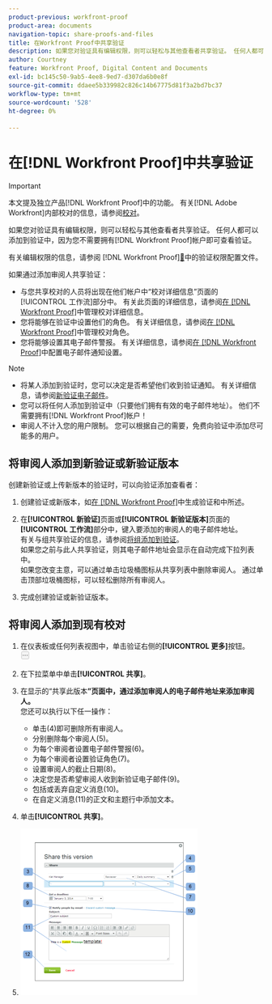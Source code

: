 ```yaml
---
product-previous: workfront-proof
product-area: documents
navigation-topic: share-proofs-and-files
title: 在Workfront Proof中共享验证
description: 如果您对验证具有编辑权限，则可以轻松与其他查看者共享验证。 任何人都可以添加到验证中，因为您不需要拥有 [!DNL Workfront Proof] 帐户即可查看验证。
author: Courtney
feature: Workfront Proof, Digital Content and Documents
exl-id: bc145c50-9ab5-4ee8-9ed7-d307da6b0e8f
source-git-commit: ddaee5b339982c826c14b67775d81f3a2bd7bc37
workflow-type: tm+mt
source-wordcount: '528'
ht-degree: 0%

---
```


# 在[!DNL Workfront Proof]中共享验证

>[!IMPORTANT]
>
>本文提及独立产品[!DNL Workfront Proof]中的功能。 有关[!DNL Adobe Workfront]内部校对的信息，请参阅[校对](../../../review-and-approve-work/proofing/proofing.md)。

如果您对验证具有编辑权限，则可以轻松与其他查看者共享验证。 任何人都可以添加到验证中，因为您不需要拥有[!DNL Workfront Proof]帐户即可查看验证。

有关编辑权限的信息，请参阅 [!DNL Workfront Proof][&#128279;](../../../workfront-proof/wp-acct-admin/account-settings/proof-perm-profiles-in-wp.md)中的验证权限配置文件。

如果通过添加审阅人共享验证：

* 与您共享校对的人员将出现在他们帐户中“校对详细信息”页面的[!UICONTROL 工作流]部分中。 有关此页面的详细信息，请参阅[在 [!DNL Workfront Proof]](../../../workfront-proof/wp-work-proofsfiles/manage-your-work/manage-proof-details.md)中管理校对详细信息。
* 您将能够在验证中设置他们的角色。 有关详细信息，请参阅[在 [!DNL Workfront Proof]](../../../workfront-proof/wp-work-proofsfiles/share-proofs-and-files/manage-proof-roles.md)中管理校对角色。
* 您将能够设置其电子邮件警报。 有关详细信息，请参阅[在 [!DNL Workfront Proof]](../../../workfront-proof/wp-emailsntfctns/email-alerts/config-email-notification-settings-wp.md)中配置电子邮件通知设置。

>[!NOTE]
>
>* 将某人添加到验证时，您可以决定是否希望他们收到验证通知。 有关详细信息，请参阅[新验证电子邮件](../../../workfront-proof/wp-emailsntfctns/proof-notifications-and-reminders/new-proof-email.md)。
>* 您可以将任何人添加到验证中（只要他们拥有有效的电子邮件地址）。 他们不需要拥有[!DNL Workfront Proof]帐户！
>* 审阅人不计入您的用户限制。 您可以根据自己的需要，免费向验证中添加尽可能多的用户。
>



## 将审阅人添加到新验证或新验证版本

创建新验证或上传新版本的验证时，可以向验证添加查看者：

1. 创建验证或新版本，如[在 [!DNL Workfront Proof]](../../../workfront-proof/wp-work-proofsfiles/create-proofs-and-files/generate-proofs.md)中生成验证和中所述。
1. 在&#x200B;**[!UICONTROL 新验证]**&#x200B;页面或&#x200B;**[!UICONTROL 新验证版本]**&#x200B;页面的&#x200B;**[!UICONTROL 工作流]**&#x200B;部分中，键入要添加的审阅人的电子邮件地址。\
   有关与组共享验证的信息，请参阅[将组添加到验证](../../../workfront-proof/wp-mnguserscontacts/groups/add-groups.md)。\
   如果您之前与此人共享验证，则其电子邮件地址会显示在自动完成下拉列表中。\
   如果您改变主意，可以通过单击垃圾桶图标从共享列表中删除审阅人。 通过单击顶部垃圾桶图标，可以轻松删除所有审阅人。

1. 完成创建验证或新验证版本。

## 将审阅人添加到现有校对

1. 在仪表板或任何列表视图中，单击验证右侧的&#x200B;**[!UICONTROL 更多]**&#x200B;按钮。\
   ![更多菜单](assets/more-button-small.png)

1. 在下拉菜单中单击&#x200B;**[!UICONTROL 共享]**。
1. 在显示的“共享此版本&#x200B;**”页面中，通过添加审阅人的电子邮件地址来添加审阅人。**\
   您还可以执行以下任一操作：

   * 单击(4)即可删除所有审阅人。
   * 分别删除每个审阅人(5)。
   * 为每个审阅者设置电子邮件警报(6)。
   * 为每个审阅者设置验证角色(7)。
   * 设置审阅人的截止日期(8)。
   * 决定您是否希望审阅人收到新验证电子邮件(9)。
   * 包括或丢弃自定义消息(10)。
   * 在自定义消息(11)的正文和主题行中添加文本。

1. 单击&#x200B;**[!UICONTROL 共享]**。
1. ![Share_this_version_page.png](assets/share-this-version-page-350x330.png)

